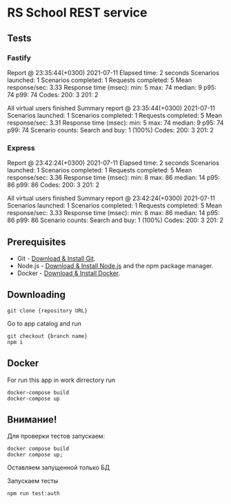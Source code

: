 # RS School REST service

## Tests 
### Fastify
Report @ 23:35:44(+0300) 2021-07-11
Elapsed time: 2 seconds
  Scenarios launched:  1
  Scenarios completed: 1
  Requests completed:  5
  Mean response/sec: 3.33
  Response time (msec):
    min: 5
    max: 74
    median: 9
    p95: 74
    p99: 74
  Codes:
    200: 3
    201: 2

All virtual users finished
Summary report @ 23:35:44(+0300) 2021-07-11
  Scenarios launched:  1
  Scenarios completed: 1
  Requests completed:  5
  Mean response/sec: 3.31
  Response time (msec):
    min: 5
    max: 74
    median: 9
    p95: 74
    p99: 74
  Scenario counts:
    Search and buy: 1 (100%)
  Codes:
    200: 3
    201: 2
### Express 
Report @ 23:42:24(+0300) 2021-07-11
Elapsed time: 2 seconds
  Scenarios launched:  1
  Scenarios completed: 1
  Requests completed:  5
  Mean response/sec: 3.36
  Response time (msec):
    min: 8
    max: 86
    median: 14
    p95: 86
    p99: 86
  Codes:
    200: 3
    201: 2

All virtual users finished
Summary report @ 23:42:24(+0300) 2021-07-11
  Scenarios launched:  1
  Scenarios completed: 1
  Requests completed:  5
  Mean response/sec: 3.33
  Response time (msec):
    min: 8
    max: 86
    median: 14
    p95: 86
    p99: 86
  Scenario counts:
    Search and buy: 1 (100%)
  Codes:
    200: 3
    201: 2


## Prerequisites

- Git - [Download & Install Git](https://git-scm.com/downloads).
- Node.js - [Download & Install Node.js](https://nodejs.org/en/download/) and the npm package manager.
- Docker - [Download & Install Docker](https://www.docker.com/products/docker-desktop).

## Downloading

```
git clone {repository URL}
```
Go to app catalog and run
```
git checkout {branch name}
npm i
```

## Docker
For run this app in work dirrectory run
```
docker-compose build
docker-compose up
```
## Внимание!
Для проверки тестов запускаем:
```
docker compose build
docker compose up;
```
Оставляем запущенной только БД

Запускаем тесты
```
npm run test:auth
```
